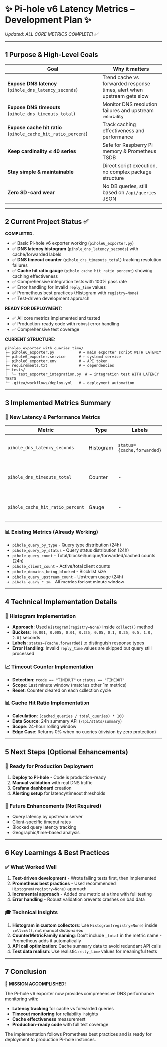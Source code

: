 # ✨ Pi-hole v6 Latency Metrics – Development Plan ✨
_Updated: ALL CORE METRICS COMPLETE! ✅_

---

## 1  Purpose & High-Level Goals
| Goal | Why it matters |
|------|----------------|
| **Expose DNS latency** (`pihole_dns_latency_seconds`) | Trend cache vs forwarded response times, alert when upstream gets slow |
| **Expose DNS timeouts** (`pihole_dns_timeouts_total`) | Monitor DNS resolution failures and upstream reliability |
| **Expose cache hit ratio** (`pihole_cache_hit_ratio_percent`) | Track caching effectiveness and performance |
| **Keep cardinality ≤ 40 series** | Safe for Raspberry Pi memory & Prometheus TSDB |
| **Stay simple & maintainable** | Direct script execution, no complex package structure |
| **Zero SD-card wear** | No DB queries, still based on `/api/queries` JSON |

---

## 2  Current Project Status ✅

**COMPLETED:**
- ✅ Basic Pi-hole v6 exporter working (`pihole6_exporter.py`)
- ✅ **DNS latency histogram** (`pihole_dns_latency_seconds`) with cache/forwarded labels
- ✅ **DNS timeout counter** (`pihole_dns_timeouts_total`) tracking resolution failures  
- ✅ **Cache hit ratio gauge** (`pihole_cache_hit_ratio_percent`) showing caching effectiveness
- ✅ Comprehensive integration tests with 100% pass rate
- ✅ Error handling for invalid `reply_time` values
- ✅ Prometheus best practices (Histogram with `registry=None`)
- ✅ Test-driven development approach

**READY FOR DEPLOYMENT:**
- ✅ All core metrics implemented and tested
- ✅ Production-ready code with robust error handling
- ✅ Comprehensive test coverage

**CURRENT STRUCTURE:**
```
pihole6_exporter_with_queries_time/
├─ pihole6_exporter.py           # ← main exporter script WITH LATENCY
├─ pihole6_exporter.service      # ← systemd service
├─ pihole6_exporter.env          # ← API token
├─ requirements.txt              # ← dependencies
├─ tests/
│  └─ test_exporter_integration.py  # ← integration test WITH LATENCY TESTS
└─ .gitea/workflows/deploy.yml   # ← deployment automation
```

---

## 3  Implemented Metrics Summary

### 🎯 **New Latency & Performance Metrics**

| Metric | Type | Labels | Purpose |
|--------|------|--------|---------|
| `pihole_dns_latency_seconds` | Histogram | `status={cache,forwarded}` | DNS query response time distribution |
| `pihole_dns_timeouts_total` | Counter | - | Total DNS timeout failures (1min window) |
| `pihole_cache_hit_ratio_percent` | Gauge | - | Cache effectiveness percentage (24h) |

### 📊 **Existing Metrics** (Already Working)
- `pihole_query_by_type` - Query type distribution (24h)
- `pihole_query_by_status` - Query status distribution (24h) 
- `pihole_query_count` - Total/blocked/unique/forwarded/cached counts (24h)
- `pihole_client_count` - Active/total client counts
- `pihole_domains_being_blocked` - Blocklist size
- `pihole_query_upstream_count` - Upstream usage (24h)
- `pihole_query_*_1m` - All metrics for last minute window

---

## 4  Technical Implementation Details

### 🔧 **Histogram Implementation**
- **Approach**: Used `Histogram(registry=None)` inside `collect()` method
- **Buckets**: `[0.001, 0.005, 0.01, 0.025, 0.05, 0.1, 0.25, 0.5, 1.0, 2.0]` seconds
- **Labels**: `status={cache,forwarded}` to distinguish response types
- **Error Handling**: Invalid `reply_time` values are skipped but query still processed

### 📈 **Timeout Counter Implementation**  
- **Detection**: `rcode == "TIMEOUT"` or `status == "TIMEOUT"`
- **Scope**: Last minute window (matches other 1m metrics)
- **Reset**: Counter cleared on each collection cycle

### 📊 **Cache Hit Ratio Implementation**
- **Calculation**: `(cached_queries / total_queries) * 100`
- **Data Source**: 24h summary API (`/api/stats/summary`)
- **Scope**: 24-hour rolling window
- **Edge Case**: Returns 0% when no queries (division by zero protection)

---

## 5  Next Steps (Optional Enhancements)

### 🚀 **Ready for Production Deployment**
1. **Deploy to Pi-hole** - Code is production-ready
2. **Manual validation** with real DNS traffic  
3. **Grafana dashboard** creation
4. **Alerting setup** for latency/timeout thresholds

### 🎯 **Future Enhancements** (Not Required)
- Query latency by upstream server
- Client-specific timeout rates  
- Blocked query latency tracking
- Geographic/time-based analysis

---

## 6  Key Learnings & Best Practices

### ✅ **What Worked Well**
1. **Test-driven development** - Wrote failing tests first, then implemented
2. **Prometheus best practices** - Used recommended `Histogram(registry=None)` approach
3. **Incremental approach** - Added one metric at a time with full testing
4. **Error handling** - Robust validation prevents crashes on bad data

### 🎓 **Technical Insights**
1. **Histogram in custom collectors**: Use `Histogram(registry=None)` inside `collect()`, not manual dictionaries
2. **CounterMetricFamily naming**: Don't include `_total` in the metric name - Prometheus adds it automatically
3. **API call optimization**: Cache summary data to avoid redundant API calls
4. **Test data realism**: Use realistic `reply_time` values for meaningful tests

---

## 7  Conclusion

**🎉 MISSION ACCOMPLISHED!** 

The Pi-hole v6 exporter now provides comprehensive DNS performance monitoring with:
- **Latency tracking** for cache vs forwarded queries
- **Timeout monitoring** for reliability insights  
- **Cache effectiveness** measurement
- **Production-ready code** with full test coverage

The implementation follows Prometheus best practices and is ready for deployment to production Pi-hole instances.
